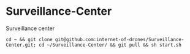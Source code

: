 # Surveillance-Center
Surveillance center

```
cd ~ && git clone git@github.com:internet-of-drones/Surveillance-Center.git; cd ~/Surveillance-Center/ && git pull && sh start.sh
```
